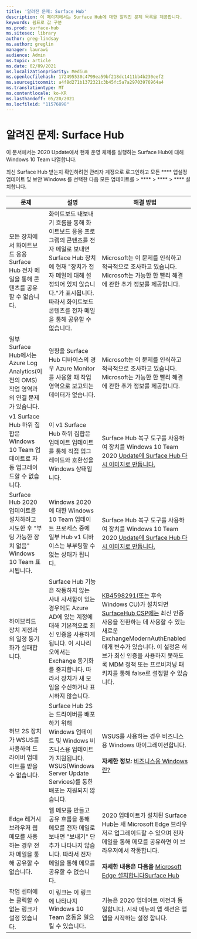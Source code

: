 ```yaml
---
title: '알려진 문제: Surface Hub'
description: 이 페이지에서는 Surface Hub에 대한 알려진 문제 목록을 제공합니다.
keywords: 쉼표로 값 구분
ms.prod: surface-hub
ms.sitesec: library
author: greg-lindsay
ms.author: greglin
manager: laurawi
audience: Admin
ms.topic: article
ms.date: 02/09/2021
ms.localizationpriority: Medium
ms.openlocfilehash: 172495530c4799ea59bf218dc1411bb4b230eef2
ms.sourcegitcommit: a4f8d271b1372321c3b45fc5a7a29703976964a4
ms.translationtype: MT
ms.contentlocale: ko-KR
ms.lasthandoff: 05/20/2021
ms.locfileid: "11576898"
---
```

# <a name="known-issues-surface-hub"></a>알려진 문제: Surface Hub

이 문서에서는 2020 Update에서 현재 운영 체제를 실행하는 Surface Hub에 대해 Windows 10 Team 나열합니다.

최신 Surface Hub 받는지 확인하려면 관리자 계정으로 로그인하고 모든 **** 앱설정 업데이트 및 보안 Windows 를 선택한 다음 모든 업데이트를  >  ****  >  ****  >  **** 설치합니다.




| 문제                                                                                                   | 설명                                                                                                                                                                                                                                                                                                                                                                                                                             | 해결 방법                                                                                                                                                                                                                                                                                                                                                                                                                                                                                                                            |
| ----------------------------------------------------------------------------------------------------------- | ------------------------------------------------------------------------------------------------------------------------------------------------------------------------------------------------------------------------------------------------------------------------------------------------------------------------------------------------------------------------------------------------------------------------------------------- | ------------------------------------------------------------------------------------------------------------------------------------------------------------------------------------------------------------------------------------------------------------------------------------------------------------------------------------------------------------------------------------------------------------------------------------------------------------------------------------------------------------------------------------- |
| 모든 장치에서 화이트보드 응용 Surface Hub 전자 메일을 통해 콘텐츠를 공유할 수 없습니다.             | 화이트보드 내보내기 흐름을 통해 화이트보드 응용 프로그램의 콘텐츠를 전자 메일로 보내면 Surface Hub 장치에 현재 "장치가 전자 메일에 대해 설정되어 있지 않습니다."가 표시됩니다.  따라서 화이트보드 콘텐츠를 전자 메일을 통해 공유할 수 없습니다.                                                                                                                                                                                                                   | Microsoft는 이 문제를 인식하고 적극적으로 조사하고 있습니다.  Microsoft는 가능한 한 빨리 해결에 관한 추가 정보를 제공합니다.                                                                                                                                                                                                                                                                                                                                                                   |
| 일부 Surface Hub에서는 Azure Log Analytics(이전의 OMS) 작업 영역과의 연결 문제가 있습니다.                                                                        | 영향을 Surface Hub 디바이스의 경우 Azure Monitor를 사용할 때 작업 영역으로 보고되는 데이터가 없습니다.                                                                                                                                                                                                                                      | Microsoft는 이 문제를 인식하고 적극적으로 조사하고 있습니다.  Microsoft는 가능한 한 빨리 해결에 관한 추가 정보를 제공합니다.                                                                                                                                                                                                                                                                                                                                                                   |
| v1 Surface Hub 하위 집합은 Windows 10 Team 업데이트로 자동 업그레이드할 수 없습니다.                                            | 이 v1 Surface Hub 하위 집합은 업데이트 업데이트를 통해 직접 업그레이드와 호환성을 Windows 상태입니다.                                                                                                                                          | Surface Hub 복구 도구를 사용하여 장치를 Windows 10 Team 2020 [Update에 Surface Hub 다시 이미지로 만듭니다.](surface-hub-recovery-tool.md)                                                                                                                                                                                 |
| Surface Hub 2020 업데이트를 설치하려고 시도한 후 "부팅 가능한 장치 없음" Windows 10 Team 표시됩니다.                                                                        | Windows 2020에 대한 Windows 10 Team 업데이트 프로세스 중에 일부 Hub v1 디바이스는 부부팅할 수 없는 상태가 됩니다.                                                                                                                                                                                                                                       | Surface Hub 복구 도구를 사용하여 장치를 Windows 10 Team 2020 [Update에 Surface Hub 다시 이미지로 만듭니다.](surface-hub-recovery-tool.md)                                                                                                                                                          |
| 하이브리드 장치 계정과의 일정 동기화가 실패합니다.   | Surface Hub 기능은 작동하지 않는 사내 사서함이 있는 경우에도 Azure AD에 있는 계정에 대해 기본적으로 최신 인증을 사용하게 됩니다. 이 시나리오에서는 Exchange 동기화를 중지합니다. 따라서 장치가 새 모임을 수신하거나 표시하지 않습니다.                                                                                                    | [KB4598291(또는](https://support.microsoft.com/help/4598291) 후속 Windows CU)가 설치되면 [SurfaceHub CSP에는](https://docs.microsoft.com/windows/client-management/mdm/surfacehub-csp) 최신 인증 사용을 전환하는 데 사용할 수 있는 새로운 ExchangeModernAuthEnabled 매개 변수가 있습니다. 이 설정은 허브가 최신 인증을 [](https://download.microsoft.com/download/8/3/F/83FD5089-D14E-42E3-AF7C-6FC36F80D347/ExchangeModernAuthDisabled.ppkg) 사용하지 못하도록 MDM 정책 또는 프로비저닝 패키지를 통해 false로 설정할 수 있습니다.                                                                                                |
| 허브 2S 장치가 WSUS를 사용하여 드라이버 업데이트를 받을 수 없습니다.                                             | Surface Hub 2S는 드라이버를 배포하기 위해 Windows 업데이트 및 Windows 비즈니스용 업데이트가 지원됩니다. WSUS(Windows Server Update Services)를 통한 배포는 지원되지 않습니다.                                                                                                                                                                                                                                                                      | WSUS를 사용하는 경우 비즈니스용 Windows 마이그레이션합니다.<br> <br>**자세한 정보:** [비즈니스용 Windows란?](https://docs.microsoft.com/windows/deployment/update/waas-manage-updates-wufb)                                                                                                                                                                                                                                                                                                                            |
| Edge 레거시 브라우저 웹 메모를 사용하는 경우 전자 메일을 통해 공유할 수 없습니다. | 웹 메모를 만들고 공유 흐름을 통해 메모를 전자 메일로 보내면 "보내기" 단추가 나타나지 않습니다. 따라서 전자 메일을 통해 메모를 공유할 수 없습니다. | 2020 업데이트가 설치된 Surface Hub는 새 Microsoft Edge 브라우저로 업그레이드할 수 있으며 전자 메일을 통해 메모를 공유하면 이 브라우저에서 작동합니다.<br> <br>**자세한 내용은 다음을** [Microsoft Edge 설치합니다Surface Hub](surface-hub-install-chromium-edge.md) |
| 작업 센터에는 클릭할 수 없는 링크가 설정 있습니다. | 이 링크는 이 링크에 나타나지 Windows 10 Team 혼동을 일으킬 수 있습니다.   | 기능은 2020 업데이트 이전과 동일합니다. 시작 메뉴의 앱 섹션은 앱 앱을 시작하는 설정 합니다.    |
